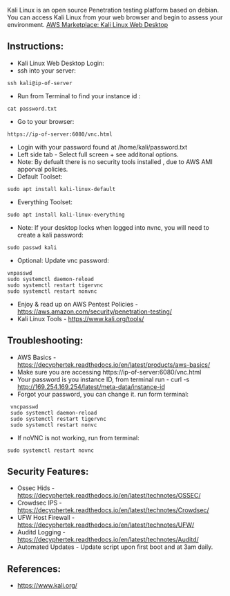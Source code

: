 Kali Linux is an open source Penetration testing platform based on debian. You can access Kali Linux from your web browser and begin to assess your environment. [AWS Marketplace: Kali Linux Web Desktop ](https://aws.amazon.com/marketplace/pp/prodview-tgyveez3mnqfq?sr=0-6&ref_=beagle&applicationId=AWSMPContessa)


Instructions:
-------------------
* Kali Linux Web Desktop Login:
* ssh into your server: 
```
ssh kali@ip-of-server
```
* Run from Terminal to find your instance id : 
```
cat password.txt
```
* Go to your browser: 
```
https://ip-of-server:6080/vnc.html 
```
* Login with your password found at /home/kali/password.txt
* Left side tab - Select full screen + see additonal options.
* Note: By defualt there is no security tools installed , due to AWS AMI apporval policies.
* Default Toolset: 
```
sudo apt install kali-linux-default
```
* Everything Toolset: 
```
sudo apt install kali-linux-everything
```
* Note: If your desktop locks when logged into nvnc, you will need to create a kali password: 
```
sudo passwd kali
```
* Optional: Update vnc password: 
```
vnpasswd 
sudo systemctl daemon-reload 
sudo systemctl restart tigervnc
sudo systemctl restart nonvnc
```
* Enjoy & read up on AWS Pentest Policies - https://aws.amazon.com/security/penetration-testing/ 
* Kali Linux Tools - https://www.kali.org/tools/ 

Troubleshooting:
----------------
* AWS Basics - https://decyphertek.readthedocs.io/en/latest/products/aws-basics/ 
* Make sure you are accessing https://ip-of-server:6080/vnc.html 
* Your password is you instance ID, from terminal run - curl -s http://169.254.169.254/latest/meta-data/instance-id 
* Forgot your password, you can change it. run form terminal:
```
 vncpasswd 
 sudo systemctl daemon-reload 
 sudo systemctl restart tigervnc
 sudo systemctl restart nonvc
```
* If noVNC is not working, run from terminal: 
```
sudo systemctl restart novnc
```

Security Features:
------------------
* Ossec Hids - https://decyphertek.readthedocs.io/en/latest/technotes/OSSEC/ 
* Crowdsec IPS - https://decyphertek.readthedocs.io/en/latest/technotes/Crowdsec/ 
* UFW Host Firewall - https://decyphertek.readthedocs.io/en/latest/technotes/UFW/ 
* Auditd Logging - https://decyphertek.readthedocs.io/en/latest/technotes/Auditd/ 
* Automated Updates - Update script upon first boot and at 3am daily.

References:
-----------
* https://www.kali.org/ 
